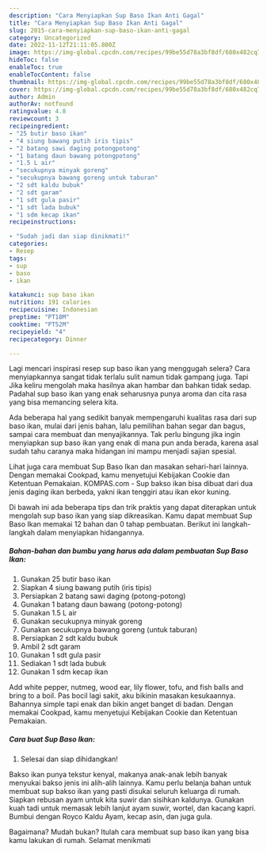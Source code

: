 ```yaml
---
description: "Cara Menyiapkan Sup Baso Ikan Anti Gagal"
title: "Cara Menyiapkan Sup Baso Ikan Anti Gagal"
slug: 2015-cara-menyiapkan-sup-baso-ikan-anti-gagal
category: Uncategorized
date: 2022-11-12T21:11:05.800Z
image: https://img-global.cpcdn.com/recipes/99be55d78a3bf8df/680x482cq70/sup-baso-ikan-foto-resep-utama.jpg
hideToc: false
enableToc: true
enableTocContent: false
thumbnail: https://img-global.cpcdn.com/recipes/99be55d78a3bf8df/680x482cq70/sup-baso-ikan-foto-resep-utama.jpg
cover: https://img-global.cpcdn.com/recipes/99be55d78a3bf8df/680x482cq70/sup-baso-ikan-foto-resep-utama.jpg
author: Admin
authorAv: notfound
ratingvalue: 4.8
reviewcount: 3
recipeingredient:
- "25 butir baso ikan"
- "4 siung bawang putih iris tipis"
- "2 batang sawi daging potongpotong"
- "1 batang daun bawang potongpotong"
- "1.5 L air"
- "secukupnya minyak goreng"
- "secukupnya bawang goreng untuk taburan"
- "2 sdt kaldu bubuk"
- "2 sdt garam"
- "1 sdt gula pasir"
- "1 sdt lada bubuk"
- "1 sdm kecap ikan"
recipeinstructions:

- "Sudah jadi dan siap dinikmati!"
categories:
- Resep
tags:
- sup
- baso
- ikan

katakunci: sup baso ikan 
nutrition: 191 calories
recipecuisine: Indonesian
preptime: "PT18M"
cooktime: "PT52M"
recipeyield: "4"
recipecategory: Dinner

---
```



Lagi mencari inspirasi resep sup baso ikan yang menggugah selera? Cara menyiapkannya sangat tidak terlalu sulit namun tidak gampang juga. Tapi Jika keliru mengolah maka hasilnya akan hambar dan bahkan tidak sedap. Padahal sup baso ikan yang enak seharusnya punya aroma dan cita rasa yang bisa memancing selera kita.


Ada beberapa hal yang sedikit banyak mempengaruhi kualitas rasa dari sup baso ikan, mulai dari jenis bahan, lalu pemilihan bahan segar dan bagus, sampai cara membuat dan menyajikannya. Tak perlu bingung jika ingin menyiapkan sup baso ikan yang enak di mana pun anda berada, karena asal sudah tahu caranya maka hidangan ini mampu menjadi sajian spesial.

Lihat juga cara membuat Sup Baso Ikan dan masakan sehari-hari lainnya. Dengan memakai Cookpad, kamu menyetujui Kebijakan Cookie dan Ketentuan Pemakaian. KOMPAS.com - Sup bakso ikan bisa dibuat dari dua jenis daging ikan berbeda, yakni ikan tenggiri atau ikan ekor kuning.


Di bawah ini ada beberapa tips dan trik praktis yang dapat diterapkan untuk mengolah sup baso ikan yang siap dikreasikan. Kamu dapat membuat Sup Baso Ikan memakai 12 bahan dan 0 tahap pembuatan. Berikut ini langkah-langkah dalam menyiapkan hidangannya.

<!--inarticleads1-->

##### Bahan-bahan dan bumbu yang harus ada dalam pembuatan Sup Baso Ikan:

1. Gunakan 25 butir baso ikan
1. Siapkan 4 siung bawang putih (iris tipis)
1. Persiapkan 2 batang sawi daging (potong-potong)
1. Gunakan 1 batang daun bawang (potong-potong)
1. Gunakan 1.5 L air
1. Gunakan secukupnya minyak goreng
1. Gunakan secukupnya bawang goreng (untuk taburan)
1. Persiapkan 2 sdt kaldu bubuk
1. Ambil 2 sdt garam
1. Gunakan 1 sdt gula pasir
1. Sediakan 1 sdt lada bubuk
1. Gunakan 1 sdm kecap ikan


Add white pepper, nutmeg, wood ear, lily flower, tofu, and fish balls and bring to a boil. Pas bocil lagi sakit, aku bikinin masakan kesukaannya. Bahannya simple tapi enak dan bikin anget banget di badan. Dengan memakai Cookpad, kamu menyetujui Kebijakan Cookie dan Ketentuan Pemakaian. 

<!--inarticleads2-->

##### Cara buat Sup Baso Ikan:


1. Selesai dan siap dihidangkan!

Bakso ikan punya tekstur kenyal, makanya anak-anak lebih banyak menyukai bakso jenis ini alih-alih lainnya. Kamu perlu belanja bahan untuk membuat sup bakso ikan yang pasti disukai seluruh keluarga di rumah. Siapkan rebusan ayam untuk kita suwir dan sisihkan kaldunya. Gunakan kuah tadi untuk memasak lebih lanjut ayam suwir, wortel, dan kacang kapri. Bumbui dengan Royco Kaldu Ayam, kecap asin, dan juga gula. 

Bagaimana? Mudah bukan? Itulah cara membuat sup baso ikan yang bisa kamu lakukan di rumah. Selamat menikmati
